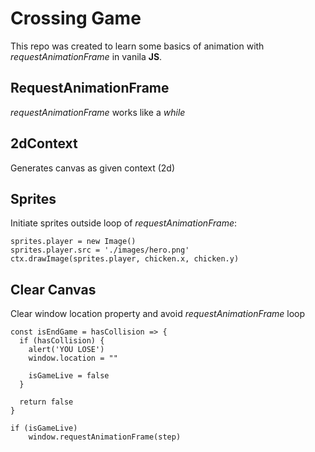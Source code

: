 # Crossing Game
This repo was created to learn some basics of animation with *requestAnimationFrame* in vanila **JS**.

## RequestAnimationFrame
*requestAnimationFrame* works like a *while*

## 2dContext
Generates canvas as given context (2d)

## Sprites
Initiate sprites outside loop of *requestAnimationFrame*:
``` 
sprites.player = new Image()
sprites.player.src = './images/hero.png'
ctx.drawImage(sprites.player, chicken.x, chicken.y)
``` 

## Clear Canvas
Clear window location property and avoid *requestAnimationFrame* loop
```
const isEndGame = hasCollision => {
  if (hasCollision) {
    alert('YOU LOSE')
    window.location = ""

    isGameLive = false
  }

  return false
}

if (isGameLive)
    window.requestAnimationFrame(step)
```
    